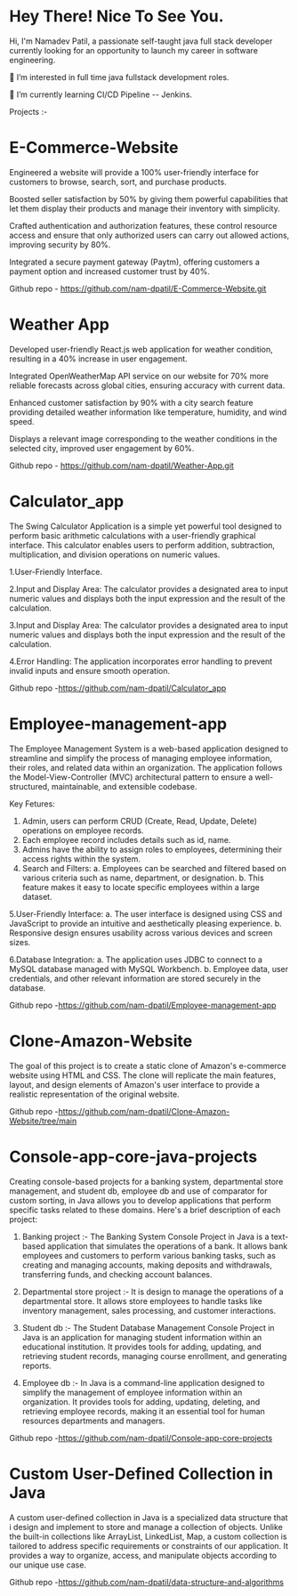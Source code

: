 # Hey There! Nice To See You.

Hi, I'm Namadev Patil, a passionate self-taught java full stack developer currently looking for an opportunity to launch my career in software engineering.

👀 I’m interested in full time java fullstack development roles.

🌱 I’m currently learning CI/CD Pipeline -- Jenkins.

Projects :-

# E-Commerce-Website

Engineered a website will provide a 100% user-friendly interface for customers to browse, search, sort, and purchase products. 

Boosted seller satisfaction by 50% by giving them powerful capabilities that let them display their products and manage their inventory with simplicity. 

Crafted authentication and authorization features, these control resource access and ensure that only authorized users can carry out allowed actions, improving security by 80%. 

Integrated a secure payment gateway (Paytm), offering customers a payment option and increased customer trust by 40%. 

Github repo - https://github.com/nam-dpatil/E-Commerce-Website.git

# Weather App
Developed user-friendly React.js web application for weather condition, resulting in a 40% increase in user engagement.

Integrated OpenWeatherMap API service on our website for 70% more reliable forecasts across global cities, ensuring accuracy with current data. 

Enhanced customer satisfaction by 90% with a city search feature providing detailed weather information like temperature, humidity, and wind speed. 

Displays a relevant image corresponding to the weather conditions in the selected city, improved user engagement by 60%. 

Github repo - https://github.com/nam-dpatil/Weather-App.git

# Calculator_app

The Swing Calculator Application is a simple yet powerful tool designed to perform basic arithmetic calculations with a user-friendly graphical interface. This calculator enables users to perform addition, subtraction, multiplication, and division operations on numeric values. 

1.User-Friendly Interface.

2.Input and Display Area: The calculator provides a designated area to input numeric values and displays both the input expression and the result of the calculation.

3.Input and Display Area: The calculator provides a designated area to input numeric values and displays both the input expression and the result of the calculation.

4.Error Handling: The application incorporates error handling to prevent invalid inputs and ensure smooth operation.

Github repo -https://github.com/nam-dpatil/Calculator_app 


# Employee-management-app
The Employee Management System is a web-based application designed to streamline and simplify the process of managing employee information, their roles, and related data within an organization. The application follows the Model-View-Controller (MVC) architectural pattern to ensure a well-structured, maintainable, and extensible codebase.

Key Fetures:
1. Admin, users can perform CRUD (Create, Read, Update, Delete) operations on employee records.
2. Each employee record includes details such as id, name.
3. Admins have the ability to assign roles to employees, determining their access rights within the system.
4. Search and Filters:
  a. Employees can be searched and filtered based on various criteria such as name, department, or designation.
  b. This feature makes it easy to locate specific employees within a large dataset.

5.User-Friendly Interface:
  a. The user interface is designed using CSS and JavaScript to provide an intuitive and aesthetically pleasing experience.
  b. Responsive design ensures usability across various devices and screen sizes.

6.Database Integration:
  a. The application uses JDBC to connect to a MySQL database managed with MySQL Workbench.
  b. Employee data, user credentials, and other relevant information are stored securely in the database.

Github repo -https://github.com/nam-dpatil/Employee-management-app 


# Clone-Amazon-Website
The goal of this project is to create a static clone of Amazon's e-commerce website using HTML and CSS. The clone will replicate the main features, layout, and design elements of Amazon's user interface to provide a realistic representation of the original website.

Github repo -https://github.com/nam-dpatil/Clone-Amazon-Website/tree/main


# Console-app-core-java-projects
Creating console-based projects for a banking system, departmental store management, and student db, employee db and use of comparator for custom sorting, in Java allows you to develop applications that perform specific tasks related to these domains. Here's a brief description of each project:

1. Banking project :- The Banking System Console Project in Java is a text-based application that simulates the operations of a bank. It allows bank employees and customers to perform various banking tasks, such as creating and managing accounts, making deposits and withdrawals, transferring funds, and checking account balances.

2. Departmental store project :- It is design to manage the operations of a departmental store. It allows store employees to handle tasks like inventory management, sales processing, and customer interactions.

3. Student db :- The Student Database Management Console Project in Java is an application for managing student information within an educational institution. It provides tools for adding, updating, and retrieving student records, managing course enrollment, and generating reports.

4. Employee db :- In Java is a command-line application designed to simplify the management of employee information within an organization. It provides tools for adding, updating, deleting, and retrieving employee records, making it an essential tool for human resources departments and managers.

Github repo -https://github.com/nam-dpatil/Console-app-core-projects


# Custom User-Defined Collection in Java
A custom user-defined collection in Java is a specialized data structure that i design and implement to store and manage a collection of objects. Unlike the built-in collections like ArrayList, LinkedList, Map, a custom collection is tailored to address specific requirements or constraints of our application. It provides a way to organize, access, and manipulate objects according to our unique use case.

Github repo -https://github.com/nam-dpatil/data-structure-and-algorithms
